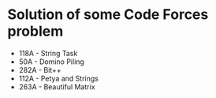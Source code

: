 <h1>Solution of some Code Forces problem</h1>
<ul>
	<li>118A - String Task</li>
	<li>50A - Domino Piling</li>
	<li>282A - Bit++</li>
	<li>112A - Petya and Strings</li>
	<li>263A - Beautiful Matrix</li>
</ul>